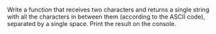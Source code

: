 Write a function that receives two characters and returns a single string with all the characters in between them (according to the ASCII code), separated by a single space. Print the result on the console.
